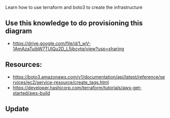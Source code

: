 Learn how to use terraform and boto3 to create the infrastructure

## Use this knowledge to do provisioning this diagram
* https://drive.google.com/file/d/1_wV-1AmAzaTuibW7TUlQu2D_L5jbcvtq/view?usp=sharing


## Resources:
* https://boto3.amazonaws.com/v1/documentation/api/latest/reference/services/ec2/service-resource/create_tags.html
* https://developer.hashicorp.com/terraform/tutorials/aws-get-started/aws-build

## Update
